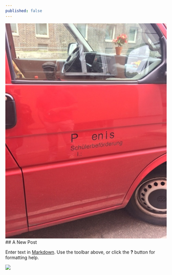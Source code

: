 ```yaml
---
published: false
---
```


![wegewhw](/asset/image/imgo.jpg)## A New Post

Enter text in [Markdown](http://daringfireball.net/projects/markdown/). Use the toolbar above, or click the **?** button for formatting help.

![](/_posts/imgo.jpg)